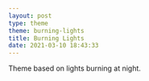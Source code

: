 ```yaml
---
layout: post
type: theme
theme: burning-lights
title: Burning Lights
date: 2021-03-10 18:43:33
---
```


Theme based on lights burning at night.